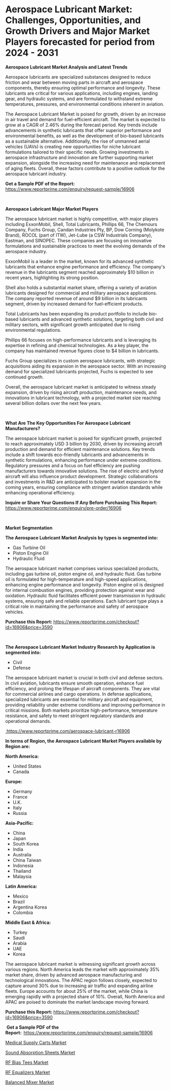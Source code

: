 <p><h1>Aerospace Lubricant Market: Challenges, Opportunities, and Growth Drivers and Major Market Players forecasted for period from 2024 - 2031</h1></p><p><strong>Aerospace Lubricant Market Analysis and Latest Trends</strong></p>
<p><p>Aerospace lubricants are specialized substances designed to reduce friction and wear between moving parts in aircraft and aerospace components, thereby ensuring optimal performance and longevity. These lubricants are critical for various applications, including engines, landing gear, and hydraulic systems, and are formulated to withstand extreme temperatures, pressures, and environmental conditions inherent in aviation.</p><p>The Aerospace Lubricant Market is poised for growth, driven by an increase in air travel and demand for fuel-efficient aircraft. The market is expected to grow at a CAGR of 2.46% during the forecast period. Key trends include advancements in synthetic lubricants that offer superior performance and environmental benefits, as well as the development of bio-based lubricants as a sustainable alternative. Additionally, the rise of unmanned aerial vehicles (UAVs) is creating new opportunities for niche lubricant formulations tailored to their specific needs. Growing investments in aerospace infrastructure and innovation are further supporting market expansion, alongside the increasing need for maintenance and replacement of aging fleets. Overall, these factors contribute to a positive outlook for the aerospace lubricant industry.</p></p>
<p><strong>Get a Sample PDF of the Report:&nbsp;</strong> <a href="https://www.reportprime.com/enquiry/request-sample/16906?utm_campaign=1895&utm_medium=2&utm_source=Github&utm_content=ia&utm_term=24122024&utm_id=aerospace-lubricant">https://www.reportprime.com/enquiry/request-sample/16906</a></p>
<p>&nbsp;</p>
<p><strong>Aerospace Lubricant Major Market Players</strong></p>
<p><p>The aerospace lubricant market is highly competitive, with major players including ExxonMobil, Shell, Total Lubricants, Phillips 66, The Chemours Company, Fuchs Group, Candan Industries Pty, BP, Dow Corning (Molykote Brand), ROCOL (part of ITW), Jet-Lube (a CSW Industrials Company), Eastman, and SINOPEC. These companies are focusing on innovative formulations and sustainable practices to meet the evolving demands of the aerospace industry.</p><p>ExxonMobil is a leader in the market, known for its advanced synthetic lubricants that enhance engine performance and efficiency. The company's revenue in the lubricants segment reached approximately $10 billion in recent years, highlighting its strong position. </p><p>Shell also holds a substantial market share, offering a variety of aviation lubricants designed for commercial and military aerospace applications. The company reported revenue of around $9 billion in its lubricants segment, driven by increased demand for fuel-efficient products.</p><p>Total Lubricants has been expanding its product portfolio to include bio-based lubricants and advanced synthetic solutions, targeting both civil and military sectors, with significant growth anticipated due to rising environmental regulations.</p><p>Phillips 66 focuses on high-performance lubricants and is leveraging its expertise in refining and chemical technologies. As a key player, the company has maintained revenue figures close to $4 billion in lubricants.</p><p>Fuchs Group specializes in custom aerospace lubricants, with strategic acquisitions aiding its expansion in the aerospace sector. With an increasing demand for specialized lubricants projected, Fuchs is expected to see continued growth.</p><p>Overall, the aerospace lubricant market is anticipated to witness steady expansion, driven by rising aircraft production, maintenance needs, and innovations in lubricant technology, with a projected market size reaching several billion dollars over the next few years.</p></p>
<p>&nbsp;</p>
<p><strong>What Are The Key Opportunities For Aerospace Lubricant Manufacturers?</strong></p>
<p><p>The aerospace lubricant market is poised for significant growth, projected to reach approximately USD 3 billion by 2030, driven by increasing aircraft production and demand for efficient maintenance solutions. Key trends include a shift towards eco-friendly lubricants and advancements in synthetic formulations, enhancing performance under extreme conditions. Regulatory pressures and a focus on fuel efficiency are pushing manufacturers towards innovative solutions. The rise of electric and hybrid aircraft will also influence product development. Strategic collaborations and investments in R&D are anticipated to bolster market expansion in the coming years, ensuring compliance with stringent aviation standards while enhancing operational efficiency.</p></p>
<p><strong>Inquire or Share Your Questions If Any Before Purchasing This Report:</strong> <a href="https://www.reportprime.com/enquiry/pre-order/16906?utm_campaign=1895&utm_medium=2&utm_source=Github&utm_content=ia&utm_term=24122024&utm_id=aerospace-lubricant">https://www.reportprime.com/enquiry/pre-order/16906</a></p>
<p>&nbsp;</p>
<p><strong>Market Segmentation</strong></p>
<p><strong>The Aerospace Lubricant Market Analysis by types is segmented into:</strong></p>
<p><ul><li>Gas Turbine Oil</li><li>Piston Engine Oil</li><li>Hydraulic Fluid</li></ul></p>
<p><p>The aerospace lubricant market comprises various specialized products, including gas turbine oil, piston engine oil, and hydraulic fluid. Gas turbine oil is formulated for high-temperature and high-speed applications, enhancing engine performance and longevity. Piston engine oil is designed for internal combustion engines, providing protection against wear and oxidation. Hydraulic fluid facilitates efficient power transmission in hydraulic systems, ensuring safe and reliable operations. Each lubricant type plays a critical role in maintaining the performance and safety of aerospace vehicles.</p></p>
<p><strong>Purchase this Report:&nbsp;</strong><a href="https://www.reportprime.com/checkout?id=16906&price=3590&utm_campaign=1895&utm_medium=2&utm_source=Github&utm_content=ia&utm_term=24122024&utm_id=aerospace-lubricant">https://www.reportprime.com/checkout?id=16906&price=3590</a></p>
<p>&nbsp;</p>
<p><strong>The Aerospace Lubricant Market Industry Research by Application is segmented into:</strong></p>
<p><ul><li>Civil</li><li>Defense</li></ul></p>
<p><p>The aerospace lubricant market is crucial in both civil and defense sectors. In civil aviation, lubricants ensure smooth operation, enhance fuel efficiency, and prolong the lifespan of aircraft components. They are vital for commercial airlines and cargo operations. In defense applications, specialized lubricants are essential for military aircraft and equipment, providing reliability under extreme conditions and improving performance in critical missions. Both markets prioritize high-performance, temperature resistance, and safety to meet stringent regulatory standards and operational demands.</p></p>
<p><a href="https://www.reportprime.com/aerospace-lubricant-r16906?utm_campaign=1895&utm_medium=2&utm_source=Github&utm_content=ia&utm_term=24122024&utm_id=aerospace-lubricant">&nbsp;https://www.reportprime.com/aerospace-lubricant-r16906</a></p>
<p><strong>In terms of Region, the Aerospace Lubricant Market Players available by Region are:</strong></p>
<p>
    <p> <strong> North America: </strong>
        <ul>
            <li>United States</li>
            <li>Canada</li>
        </ul>
        </p> 
    <p> <strong> Europe: </strong>
        <ul>
            <li>Germany</li>
            <li>France</li>
            <li>U.K.</li>
            <li>Italy</li>
            <li>Russia</li>
        </ul>
        </p> 
    <p> <strong> Asia-Pacific: </strong>
        <ul>
            <li>China</li>
            <li>Japan</li>
            <li>South Korea</li>
            <li>India</li>
            <li>Australia</li>
            <li>China Taiwan</li>
            <li>Indonesia</li>
            <li>Thailand</li>
            <li>Malaysia</li>
        </ul>
        </p> 
    <p> <strong> Latin America: </strong>
        <ul>
            <li>Mexico</li>
            <li>Brazil</li>
            <li>Argentina Korea</li>
            <li>Colombia</li>
        </ul>
        </p> 
    <p> <strong> Middle East & Africa: </strong>
        <ul>
            <li>Turkey</li>
            <li>Saudi</li>
            <li>Arabia</li>
            <li>UAE</li>
            <li>Korea</li>
        </ul>
    </p>
    </p>
<p><p>The aerospace lubricant market is witnessing significant growth across various regions. North America leads the market with approximately 35% market share, driven by advanced aerospace manufacturing and technological innovations. The APAC region follows closely, expected to capture around 30% due to increasing air traffic and expanding airline fleets. Europe accounts for about 25% of the market, while China is emerging rapidly with a projected share of 10%. Overall, North America and APAC are poised to dominate the market landscape moving forward.</p></p>
<p><strong>Purchase this Report: </strong><a href="https://www.reportprime.com/checkout?id=16906&price=3590&utm_campaign=1895&utm_medium=2&utm_source=Github&utm_content=ia&utm_term=24122024&utm_id=aerospace-lubricant">https://www.reportprime.com/checkout?id=16906&price=3590</a></p>
<p>&nbsp;<strong>Get a Sample PDF of the Report:&nbsp;&nbsp;</strong><a href="https://www.reportprime.com/enquiry/request-sample/16906?utm_campaign=1895&utm_medium=2&utm_source=Github&utm_content=ia&utm_term=24122024&utm_id=aerospace-lubricant">https://www.reportprime.com/enquiry/request-sample/16906</a></p>
<p><strong></strong></p>
<p><p><a href="https://www.linkedin.com/pulse/thorough-overview-medical-supply-carts-market-including-size-ht6gc?utm_campaign=1895&utm_medium=2&utm_source=Github&utm_content=ia&utm_term=24122024&utm_id=aerospace-lubricant">Medical Supply Carts Market</a></p><p><a href="https://www.linkedin.com/pulse/sound-absorption-sheets-market-report-analyzing-size-key-hxtdc?utm_campaign=1895&utm_medium=2&utm_source=Github&utm_content=ia&utm_term=24122024&utm_id=aerospace-lubricant">Sound Absorption Sheets Market</a></p><p><a href="https://www.linkedin.com/pulse/a-mkt-nova-vc8zf?utm_campaign=1895&utm_medium=2&utm_source=Github&utm_content=ia&utm_term=24122024&utm_id=aerospace-lubricant">RF Bias Tees Market</a></p><p><a href="https://www.linkedin.com/pulse/rf-equalizers-market-size-growth-industry-analysis-segmentation-hjsee?utm_campaign=1895&utm_medium=2&utm_source=Github&utm_content=ia&utm_term=24122024&utm_id=aerospace-lubricant">RF Equalizers Market</a></p><p><a href="https://www.linkedin.com/pulse/key-insights-balanced-mixer-market-stakeholder-perspectives-dymwe?utm_campaign=1895&utm_medium=2&utm_source=Github&utm_content=ia&utm_term=24122024&utm_id=aerospace-lubricant">Balanced Mixer Market</a></p></p>